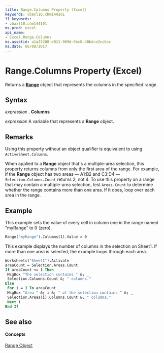 ```yaml
---
title: Range.Columns Property (Excel)
keywords: vbaxl10.chm144101
f1_keywords:
- vbaxl10.chm144101
ms.prod: excel
api_name:
- Excel.Range.Columns
ms.assetid: a1a23288-e911-909d-0bc0-48bdce2ccbac
ms.date: 06/08/2017
---
```



# Range.Columns Property (Excel)

Returns a  **[Range](Excel.Range(objec).md)** object that represents the columns in the specified range.


## Syntax

 _expression_ . **Columns**

 _expression_ A variable that represents a **Range** object.


## Remarks

Using this property without an object qualifier is equivalent to using  `ActiveSheet.Columns`.

When applied to a  **Range** object that's a multiple-area selection, this property returns columns from only the first area of the range. For example, if the **Range** object has two areas — A1:B2 and C3:D4 — `Selection.Columns.Count` returns 2, not 4. To use this property on a range that may contain a multiple-area selection, test `Areas.Count` to determine whether the range contains more than one area. If it does, loop over each area in the range.


## Example

This example sets the value of every cell in column one in the range named "myRange" to 0 (zero).


```vb
Range("myRange").Columns(1).Value = 0
```

This example displays the number of columns in the selection on Sheet1. If more than one area is selected, the example loops through each area.




```vb
Worksheets("Sheet1").Activate 
areaCount = Selection.Areas.Count 
If areaCount <= 1 Then 
 MsgBox "The selection contains " &; _ 
 Selection.Columns.Count &; " columns." 
Else 
 For i = 1 To areaCount 
 MsgBox "Area " &; i &; " of the selection contains " &; _ 
 Selection.Areas(i).Columns.Count &; " columns." 
 Next i 
End If
```


## See also


#### Concepts


[Range Object](Excel.Range(objec).md)

